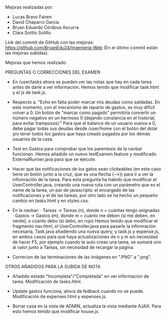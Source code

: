 Mejoras realizadas por:
- Lucas Bravo Fairen
- David Chaparro García
- Bryan Eduardo Córdova Ascurra
- Clara Sotillo Sotillo

Link del commit de GitHub con las mejoras: https://github.com/BryanEdu24/Ingenieria-Web (En el último commit están las mejoras subidas).

Mejoras que hemos realizado:

PREGUNTAS O CORRECCIONES DEL EXAMEN

- En /user/tasks ahora se pueden ver las notas que hay en cada tarea antes de darle a ver información. Hemos tenido que modificar task.html y el js de task.js.

- Respecto a: "Echo en falta poder marcar mis deudas como saldadas. En este momento, con el mecanismo de reparto de gastos, es muy difícil volver a 0. Un botón de "marcar como pagado" permitiría convertir un número negativo en un hermoso 0 (dejando constancia en el historial, para evitar tramposos)." Para que el balance de un usuario vuelva a 0, debe pagar todas sus deudas desde /user/home con el botón del dolar y/o tener todos los gastos que haya creado pagados por los demás usuarios de la casa.

- Test en Gastos para comprobar que los parentesis de la navbar funcionan. Hemos añadido un nuevo testExamen.feature y modificado ExternalRunner.java para que se ejecute.

- Hacer que las notificaciones de los gatos sean clickeables (en este caso tiene un botón junto a la cruz, que es una flecha (-->)) para ir a ver la infomración de la tarea. Para esta pregunta ha habido que modificar el UserController.java, creando una nueva ruta con un parámetro que es el name de la tarea, un par de javascripts: el encargado de las notificaciones y el de las tareas; por otro lado se ha hecho un pequeño cambio en tasks.html y en styles.css.

- En la navbar:
    · Tareas -> Tareas (n), donde n = cuántas tengo asignadas
    · Gastos -> Gastos (m), donde m = cuánto me deben (si me deben, en verde); o cúanto debo (si debo, en rojo)
Hemos tenido que modificar el fragmento nav.html, el UserController.java para pasarle la infomración necesaria, Task.java añadiendo una nueva query, y task.js y expense.js, en ambos casos para que haya actualizaciones de n y m sin necesidad de hacer F5, por ejemplo cuando te auto creas una tarea, se sumará uno al valor junto a Tareas, sin necesidad de recargar la página.

- Correcion de las terminaciones de las imágenes en ".PNG" a ".png".

OTROS AÑADIDOS PARA LA SUBIDA DE NOTA

- Añadido estado "Incompleta"/"Completada" en ver informacion de tarea. Modificación de tasks.html.

- Update gastos funciona, ahora da fedback cuando no se puede. Modificación de expenses.html y expenses.js.

- Borrar casa en la vista de ADMIN, actualiza la vista mediante AJAX. Para esto hemos tenido que modificar house.js.


